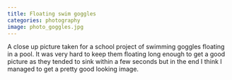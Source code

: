 ```yaml
---
title: Floating swim goggles
categories: photography
image: photo_goggles.jpg
---
```


A close up picture taken for a school project of swimming goggles floating in a pool. It was very hard to keep them floating long enough to get a good picture as they tended to sink within a few seconds but in the end I think I managed to get a pretty good looking image.
